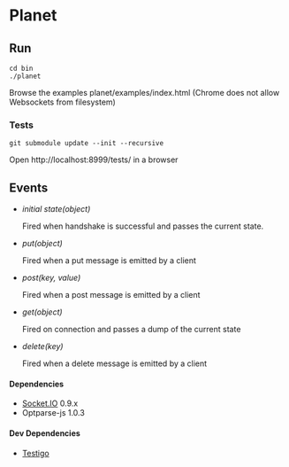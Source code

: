 # Planet

Run
---

	cd bin
	./planet

Browse the examples planet/examples/index.html
(Chrome does not allow Websockets from filesystem)


### Tests

	git submodule update --init --recursive

Open http://localhost:8999/tests/ in a browser


Events
------

- *initial state(object)*

  Fired when handshake is successful and passes the current state.

- *put(object)*

  Fired when a put message is emitted by a client

- *post(key, value)*

  Fired when a post message is emitted by a client

- *get(object)*

  Fired on connection and passes a dump of the current state

- *delete(key)*

  Fired when a delete message is emitted by a client


#### Dependencies

  - [Socket.IO](http://socket.io/) 0.9.x
  - Optparse-js 1.0.3


#### Dev Dependencies
  - [Testigo](https://github.com/keeto/testigo)
